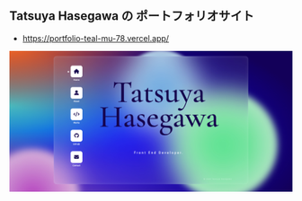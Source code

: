 ## Tatsuya Hasegawa の ポートフォリオサイト

- https://portfolio-teal-mu-78.vercel.app/

![](https://github.com/hasegawa2073/portfolio/blob/main/public/ogpImage.jpg)
